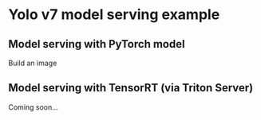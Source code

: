 # Yolo v7 model serving example

## Model serving with PyTorch model

Build an image


## Model serving with TensorRT (via Triton Server)

Coming soon...
